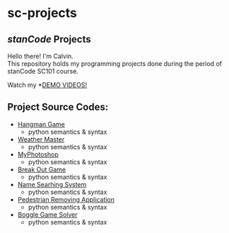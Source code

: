 # sc-projects
## *stanCode* Projects
Hello there! I'm Calvin.\
This repository holds my programming projects done during the period of stanCode SC101 course.

Watch my *[DEMO VIDEOS!](https://drive.google.com/drive/folders/1Gi3bn9qPW_gR0ISyGzVPLd5Bztdvd7rF?fbclid=IwAR36BW3v_bHn-Idsh-0_ROSWLwrXOzoervZId25OOzH2LX4b6FCGDfULdDg)

## Project Source Codes:
* [Hangman Game](https://github.com/calvin0123/sc-projects/tree/master/stanCode_Projects/hangman_game)
  * python semantics & syntax
* [Weather Master](https://github.com/calvin0123/sc-projects/tree/master/stanCode_Projects/weather_master)
  * python semantics & syntax
* [MyPhotoshop](https://github.com/calvin0123/sc-projects/tree/master/stanCode_Projects/my_photoshop)
  * python semantics & syntax
* [Break Out Game](https://github.com/calvin0123/sc-projects/tree/master/stanCode_Projects/break_out_game)
  * python semantics & syntax
* [Name Searhing System](https://github.com/calvin0123/sc-projects/tree/master/stanCode_Projects/name_searching_system)
  * python semantics & syntax
* [Pedestrian Removing Application](https://github.com/calvin0123/sc-projects/tree/master/stanCode_Projects/pedestrian_removing_application)
  * python semantics & syntax
* [Boggle Game Solver](https://github.com/calvin0123/sc-projects/tree/master/stanCode_Projects/boggle_game_solver)
  * python semantics & syntax
